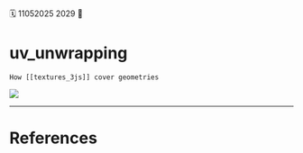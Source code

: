 🗓️ 11052025 2029
📎

# uv_unwrapping

```ad-summary
How [[textures_3js]] cover geometries
```

![](https://threejs-journey.com/assets/lessons/11/009.png)

---

# References
